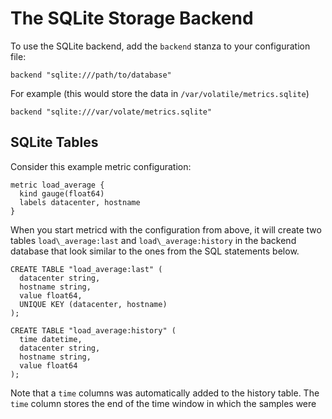 The SQLite Storage Backend
==========================

To use the SQLite backend, add the `backend` stanza to your configuration file:

    backend "sqlite:///path/to/database"

For example (this would store the data in `/var/volatile/metrics.sqlite`)

    backend "sqlite:///var/volate/metrics.sqlite"


SQLite Tables
-------------

Consider this example metric configuration:

    metric load_average {
      kind gauge(float64)
      labels datacenter, hostname
    }

When you start metricd with the configuration from above, it will create two
tables `load\_average:last` and `load\_average:history` in the backend database
that look similar to the ones from the SQL statements below.

    CREATE TABLE "load_average:last" (
      datacenter string,
      hostname string,
      value float64,
      UNIQUE KEY (datacenter, hostname)
    );

    CREATE TABLE "load_average:history" (
      time datetime,
      datacenter string,
      hostname string,
      value float64
    );

Note that a `time` columns was automatically added to the history table. The `time`
column stores the end of the time window in which the samples were

